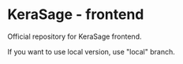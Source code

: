 # KeraSage - frontend

Official repository for KeraSage frontend.

If you want to use local version, use "local" branch.